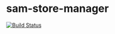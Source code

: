 # sam-store-manager

[![Build Status](https://travis-ci.org/walsamlee/sam-store-manager.svg?branch=travis)](https://travis-ci.org/walsamlee/sam-store-manager)
